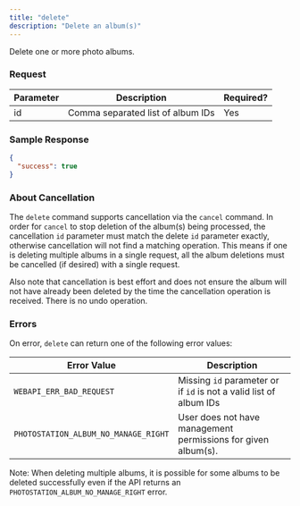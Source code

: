 ```yaml
---
title: "delete"
description: "Delete an album(s)"
---
```


Delete one or more photo albums.

### Request ###

Parameter|Description|Required?
---------|-----------|---------
id       |Comma separated list of album IDs|Yes

### Sample Response ###

```json
{
  "success": true
}
```

### About Cancellation ###

The `delete` command supports cancellation via the `cancel` command.
In order for `cancel` to stop deletion of the album(s) being processed, the
cancellation `id` parameter must match the delete `id` parameter exactly,
otherwise cancellation will not find a matching operation. This means if
one is deleting multiple albums in a single request, all the album deletions
must be cancelled (if desired) with a single request.

Also note that cancellation is best effort and does not ensure the album
will not have already been deleted by the time the cancellation operation is
received. There is no undo operation.

### Errors ###

On error, `delete` can return one of the following error values:

Error Value|Description
-----------|-----------
`WEBAPI_ERR_BAD_REQUEST`|Missing `id` parameter or if `id` is not a valid list of album IDs
`PHOTOSTATION_ALBUM_NO_MANAGE_RIGHT`|User does not have management permissions for given album(s).

Note: When deleting multiple albums, it is possible for some albums to be
deleted successfully even if the API returns an `PHOTOSTATION_ALBUM_NO_MANAGE_RIGHT` error.
